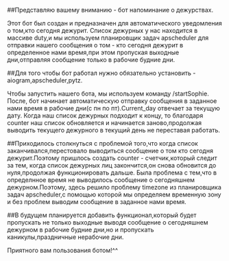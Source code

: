 ##Представляю вашему вниманию - бот напоминание о дежурствах.

Этот бот был создан и предназначен для автоматического уведомления о том,кто сегодня дежурит.
Список дежурных у нас находится в массиве duty,и мы используем планировщик задач apscheduler для отправки нашего сообщения о том - кто сегодня дежурит в определенное нами время,при этом пропуская выходные дни,отправляя сообщение только в рабочие будние дни.

##Для того чтобы бот работал нужно обязательно установить - aiogram,apscheduler,pytz.

Чтобы запустить нашего бота, мы используем команду /startSophie.
После, бот начинает автоматическую отправку сообщения в заданное нами время в рабочие дни(с пн по пт).Current_day отвечает за текущую дату.
Когда наш список дежурных подходит к концу, то благодаря counter наш список обновляется и начинается заново,продолжая выводить текущего дежурного в текущий день не переставая работать.

##Приходилось столкнуться с проблемой того,что когда список заканчивался,перестовало выводиться сообщение о том кто сегодня дежурит.Поэтому пришлось создать counter - счетчик,который следит за тем, когда список дежурных лиц закончится,он снова обновится до нуля,продолжая функционировать дальше.
Была проблема с тем,что в определнное время не выводилось сообщение о сегодняшнем дежурном.Поэтому, здесь решило проблему timezone из планировщика задач apscheduler,с помощью которой мы определяем временную зону и без проблем выводим сообщение в заданное нами время.

##В будущем планируется добавить функционал,который будет пропускать не только выходные выводя сообщение о сегодняшнем дежурном в рабочие будние дни,но и пропускать каникулы,праздничные нерабочие дни.

Приятного вам пользования ботом!^^
